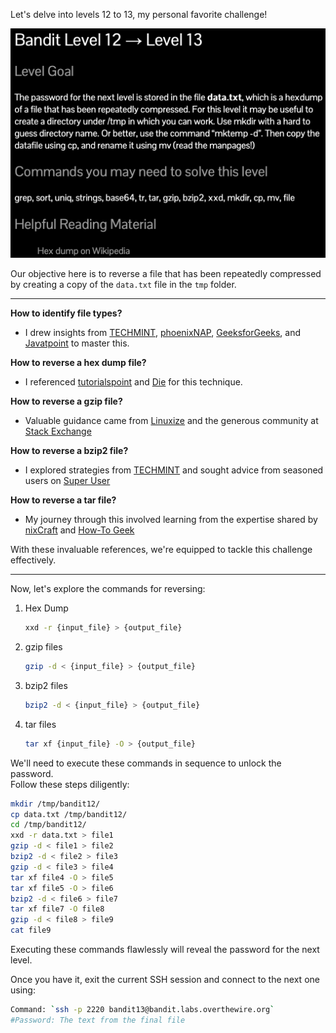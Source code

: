 Let's delve into levels 12 to 13, my personal favorite challenge!

![untitled](ScreenShots/Level%2012%20->%2013.jpg)

Our objective here is to reverse a file that has been repeatedly compressed by creating a copy of the `data.txt` file in the `tmp` folder.

---
**How to identify file types?**
- I drew insights from [TECHMINT](https://www.tecmint.com/find-file-types-in-linux/), [phoenixNAP](https://phoenixnap.com/kb/linux-file-command), [GeeksforGeeks](https://phoenixnap.com/kb/linux-file-command), and [Javatpoint](https://www.javatpoint.com/linux-file) to master this.

**How to reverse a hex dump file?**
- I referenced [tutorialspoint](https://www.tutorialspoint.com/unix_commands/xxd.htm) and [Die](https://linux.die.net/man/1/xxd) for this technique.

**How to reverse a gzip file?**
- Valuable guidance came from [Linuxize](https://linuxize.com/post/gzip-command-in-linux/) and the generous community at [Stack Exchange](https://unix.stackexchange.com/questions/301964/how-can-i-undo-an-incorrect-gzip)

**How to reverse a bzip2 file?**
- I explored strategies from [TECHMINT](https://www.tecmint.com/linux-compress-decompress-bz2-files-using-bzip2/) and sought advice from seasoned users on [Super User](https://superuser.com/questions/480950/how-to-decompress-a-bz2-file)

**How to reverse a tar file?**
- My journey through this involved learning from the expertise shared by [nixCraft](https://www.cyberciti.biz/faq/howto-extract-tar-file-to-specific-directory-on-unixlinux/) and [How-To Geek](https://www.howtogeek.com/248780/how-to-compress-and-extract-files-using-the-tar-command-on-linux/)

With these invaluable references, we're equipped to tackle this challenge effectively.

---
Now, let's explore the commands for reversing:
1. Hex Dump
    ```bash
    xxd -r {input_file} > {output_file}  
    ```
2. gzip files
    ```bash
    gzip -d < {input_file} > {output_file}
    ```
3. bzip2 files
    ```bash
    bzip2 -d < {input_file} > {output_file}
    ```
4. tar files
    ```bash
    tar xf {input_file} -O > {output_file} 
    ```

We'll need to execute these commands in sequence to unlock the password.  
Follow these steps diligently:
```bash
mkdir /tmp/bandit12/
cp data.txt /tmp/bandit12/
cd /tmp/bandit12/
xxd -r data.txt > file1
gzip -d < file1 > file2
bzip2 -d < file2 > file3
gzip -d < file3 > file4
tar xf file4 -O > file5
tar xf file5 -O > file6
bzip2 -d < file6 > file7
tar xf file7 -O file8
gzip -d < file8 > file9
cat file9
```

Executing these commands flawlessly will reveal the password for the next level.  

Once you have it, exit the current SSH session and connect to the next one using:
```bash
Command: `ssh -p 2220 bandit13@bandit.labs.overthewire.org`
#Password: The text from the final file
```
<!-- Password: `wbWdlBxEir4CaE8LaPhauuOo6pwRmrDw` -->